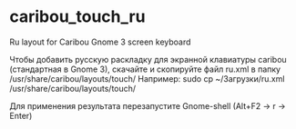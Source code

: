 # caribou_touch_ru
Ru layout for Caribou Gnome 3 screen keyboard

Чтобы добавить русскую раскладку для экранной клавиатуры caribou (стандартная в Gnome 3),
скачайте и скопируйте файл ru.xml в папку /usr/share/caribou/layouts/touch/
Например:
sudo cp ~/Загрузки/ru.xml /usr/share/caribou/layouts/touch/

Для применения результата перезапустите Gnome-shell (Alt+F2 -> r -> Enter)
